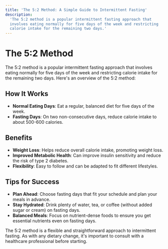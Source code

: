 ```yaml
---
title: 'The 5:2 Method: A Simple Guide to Intermittent Fasting'
description:
  'The 5:2 method is a popular intermittent fasting approach that
  involves eating normally for five days of the week and restricting
  calorie intake for the remaining two days.'
---
```


# The 5:2 Method

The 5:2 method is a popular intermittent fasting approach that
involves eating normally for five days of the week and restricting
calorie intake for the remaining two days. Here's an overview of the
5:2 method:

## How It Works

- **Normal Eating Days**: Eat a regular, balanced diet for five days
  of the week.
- **Fasting Days**: On two non-consecutive days, reduce calorie intake
  to about 500-600 calories.

## Benefits

- **Weight Loss**: Helps reduce overall calorie intake, promoting
  weight loss.
- **Improved Metabolic Health**: Can improve insulin sensitivity and
  reduce the risk of type 2 diabetes.
- **Flexibility**: Easy to follow and can be adapted to fit different
  lifestyles.

## Tips for Success

- **Plan Ahead**: Choose fasting days that fit your schedule and plan
  your meals in advance.
- **Stay Hydrated**: Drink plenty of water, tea, or coffee (without
  added sugar or cream) on fasting days.
- **Balanced Meals**: Focus on nutrient-dense foods to ensure you get
  essential nutrients even on fasting days.

The 5:2 method is a flexible and straightforward approach to
intermittent fasting. As with any dietary change, it's important to
consult with a healthcare professional before starting.
